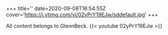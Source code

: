 +++
title=''
date=2020-09-08T16:54:55Z
cover='https://i.ytimg.com/vi/02yPrY19EJw/sddefault.jpg'
+++

All content belongs to GlennBeck.
{{< youtube 02yPrY19EJw >}}
